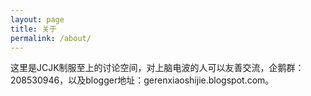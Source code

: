 ```yaml
---
layout: page
title: 关于
permalink: /about/
---
```


这里是JCJK制服至上的讨论空间，对上脑电波的人可以友善交流，企鹅群：208530946，以及blogger地址：gerenxiaoshijie.blogspot.com。

